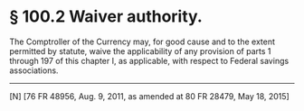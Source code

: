 # § 100.2   Waiver authority.

The Comptroller of the Currency may, for good cause and to the extent permitted by statute, waive the applicability of any provision of parts 1 through 197 of this chapter I, as applicable, with respect to Federal savings associations.



---

[N] [76 FR 48956, Aug. 9, 2011, as amended at 80 FR 28479, May 18, 2015]




